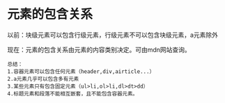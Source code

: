 # 元素的包含关系
以前：块级元素可以包含行级元素，行级元素不可以包含块级元素，a元素除外

现在：元素的包含关系由元素的内容类别决定。可由mdn网站查询。

    总结：
    1.容器元素可以包含任何元素（header,div,airticle...）
    2.a元素几乎可以包含多有元素
    3.某些元素只有包含固定元素（ul>li,ol>li,dl>dt>dd）
    4.标题元素和段落不能相互嵌套，且不能包含容器元素。
